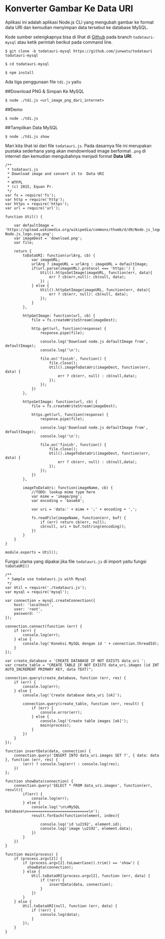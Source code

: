 # Konverter Gambar Ke Data URI


Aplikasi ini adalah aplikasi Node.js CLI yang mengubah gambar ke format data URI dan kemudian menyimpan data tersebut ke database MySQL. 

Kode sumber selengkapnya bisa di lihat di [Github](https://github.com/junwatu/todatauri) pada branch `todatauri-mysql` atau ketik perintah berikut pada command line. 

    $ git clone -b todatauri-mysql https://github.com/junwatu/todatauri todatauri-mysql
    
    $ cd todatauri-mysql
    
    $ npm install
    
Ada tiga penggunaan file `tdi.js` yaitu

##Download PNG & Simpan Ke MySQL 

    $ node ./tdi.js <url_image_png_dari_internet>
    
 
##Demo 

    $ node ./tdi.js
        
##Tampilkan Data MySQL

    $ node ./tdi.js show
    
    

Mari kita lihat isi dari file `todatauri.js`. Pada dasarnya file ini merupakan pustaka sederhana yang akan mendownload image berformat `.png` di internet dan kemudian mengubahnya menjadi format **Data URI**.


```
/**
 * todatauri.js
 * Download image and convert it to  Data URI
 *
 * WTFPL
 * (c) 2015, Equan Pr.
 */
var fs = require('fs');
var http = require('http');
var https = require('https');
var url = require('url');

function Util() {

    var defaultImage = 'https://upload.wikimedia.org/wikipedia/commons/thumb/d/d9/Node.js_logo.svg/320px-Node.js_logo.svg.png';
    var imageDest = 'download.png';
    var file;

    return {
        toDataURI: function(urlArg, cb) {
            var imageURL;
            urlArg ? imageURL = urlArg : imageURL = defaultImage;
            if(url.parse(imageURL).protocol === 'https:') {
                Util().httpsGetImage(imageURL, function(err, data){
                    err ? cb(err,null): cb(null, data);
                }) ;
            } else {
                Util().httpGetImage(imageURL, function(err, data){
                    err ? cb(err, null): cb(null, data);
                });
            } 
        },

        httpGetImage: function(url, cb) {
            file = fs.createWriteStream(imageDest);

            http.get(url, function(response) {
                response.pipe(file);

                console.log('Download node.js defaultImage from', defaultImage);
                console.log('\n');

                file.on('finish', function() {
                    file.close();
                    Util().imageToDataUri(imageDest, function(err, data) {
                        err ? cb(err, null) : cb(null,data);
                    });
                });
            })
        },

        httpsGetImage: function(url, cb) {
            file = fs.createWriteStream(imageDest);

            https.get(url, function(response) {
                response.pipe(file);

                console.log('Download node.js defaultImage from', defaultImage);
                console.log('\n');

                file.on('finish', function() {
                    file.close();
                    Util().imageToDataUri(imageDest, function(err, data) {
                        err ? cb(err, null) : cb(null,data);
                    });
                });
            })
        },

        imageToDataUri: function(imageName, cb) {
            //TODO: lookup mime type here
            var mime = 'image/png';
            var encoding = 'base64';

            var uri = 'data:' + mime + ';' + encoding + ',';

            fs.readFile(imageName, function(err, buf) {
                if (err) return cb(err, null);
                cb(null, uri + buf.toString(encoding));
            })
        }
    }
}

module.exports = Util();
```

Fungsi utama yang dipakai jika file `todatauri.js` di import yaitu fungsi `toDataURI()`



```
/**
 * Sample use todatauri.js with Mysql
 */
var Util = require('./todatauri.js');
var mysql = require('mysql');

var connection = mysql.createConnection({
    host: 'localhost',
    user: 'root',
    password: ''
});

connection.connect(function (err) {
    if (err) {
        console.log(err);
    } else {
        console.log('Koneksi MySQL dengan id ' + connection.threadId);
    }
});

var create_database = 'CREATE DATABASE IF NOT EXISTS data_uri ';
var create_table = "CREATE TABLE IF NOT EXISTS data_uri.images (id INT AUTO_INCREMENT PRIMARY KEY, data TEXT)";

connection.query(create_database, function (err, res) {
    if (err) {
        console.log(err);
    } else {
        console.log('Create database data_uri [ok]');

        connection.query(create_table, function (err, result) {
            if (err) {
                console.error(err);
            } else {
                console.log('Create table images [ok]');
                main(process);
            }
        })
    }
});

function insertData(data, connection) {
    connection.query('INSERT INTO data_uri.images SET ?', { data: data }, function (err, res) {
        (err) ? console.log(err) : console.log(res);
    })
};

function showData(connection) {
    connection.query('SELECT * FROM data_uri.images', function(err, result){
        if(err) {
            console.log(err);
        } else {
            console.log('\n\nMySQL Database\n============================\n');
            result.forEach(function(element, index){
                
                console.log('id \u2192', element.id);
                console.log('image \u2192', element.data);
            })
        } 
    })
}

function main(process) {
    if (process.argv[2]) {
        if (process.argv[2].toLowerCase().trim() == 'show') {
          showData(connection);
        } else {
            Util.toDataURI(process.argv[2], function (err, data) {
                if (!err) {
                    insertData(data, connection);
                }
            })
        }
    } else {
        Util.toDataURI(null, function (err, data) {
            if (!err) {
                console.log(data);
            }
        });
    }
}

```